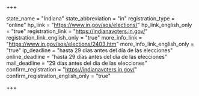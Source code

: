 +++

state_name = "Indiana"
state_abbreviation = "in"
registration_type = "online"
hp_link = "https://www.in.gov/sos/elections/"
hp_link_english_only = "true"
registration_link = "https://indianavoters.in.gov/"
registration_link_english_only = "true"
more_info_link = "https://www.in.gov/sos/elections/2403.htm"
more_info_link_english_only = "true"
ip_deadline = "hasta 29 días antes del día de las elecciones"
online_deadline = "hasta 29 días antes del día de las elecciones"
mail_deadline = "29 días antes del día de las elecciones"
confirm_registration = "https://indianavoters.in.gov/"
confirm_registration_english_only = "true"

+++